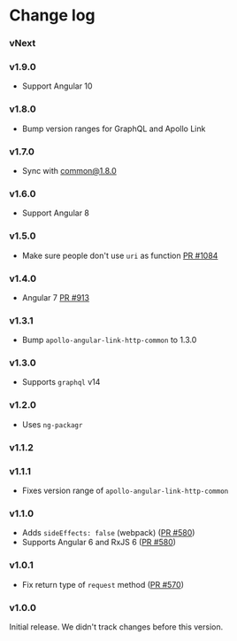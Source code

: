 # Change log

### vNext

### v1.9.0

- Support Angular 10

### v1.8.0

- Bump version ranges for GraphQL and Apollo Link

### v1.7.0

- Sync with common@1.8.0

### v1.6.0

- Support Angular 8

### v1.5.0

- Make sure people don't use `uri` as function [PR #1084](https://github.com/kamilkisiela/apollo-angular/pull/1084)

### v1.4.0

- Angular 7 [PR #913](https://github.com/kamilkisiela/apollo-angular/pull/913)

### v1.3.1

- Bump `apollo-angular-link-http-common` to 1.3.0

### v1.3.0

- Supports `graphql` v14

### v1.2.0

- Uses `ng-packagr`

### v1.1.2

### v1.1.1

- Fixes version range of `apollo-angular-link-http-common`

### v1.1.0

- Adds `sideEffects: false` (webpack) ([PR #580](https://github.com/kamilkisiela/apollo-angular/pull/580))
- Supports Angular 6 and RxJS 6 ([PR #580](https://github.com/kamilkisiela/apollo-angular/pull/580))

### v1.0.1

- Fix return type of `request` method ([PR #570](https://github.com/kamilkisiela/apollo-angular/pull/570))

### v1.0.0

Initial release. We didn't track changes before this version.
